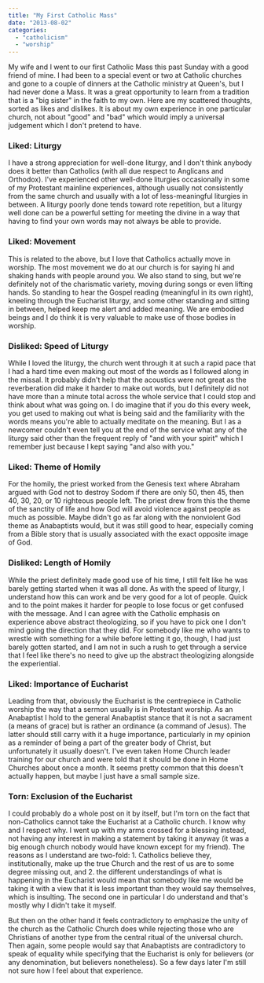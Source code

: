 ```yaml
---
title: "My First Catholic Mass"
date: "2013-08-02"
categories: 
  - "catholicism"
  - "worship"
---
```


My wife and I went to our first Catholic Mass this past Sunday with a good friend of mine. I had been to a special event or two at Catholic churches and gone to a couple of dinners at the Catholic ministry at Queen's, but I had never done a Mass. It was a great opportunity to learn from a tradition that is a "big sister" in the faith to my own. Here are my scattered thoughts, sorted as likes and dislikes. It is about my own experience in one particular church, not about "good" and "bad" which would imply a universal judgement which I don't pretend to have.

### Liked: Liturgy

I have a strong appreciation for well-done liturgy, and I don't think anybody does it better than Catholics (with all due respect to Anglicans and Orthodox). I've experienced other well-done liturgies occasionally in some of my Protestant mainline experiences, although usually not consistently from the same church and usually with a lot of less-meaningful liturgies in between. A liturgy poorly done tends toward rote repetition, but a liturgy well done can be a powerful setting for meeting the divine in a way that having to find your own words may not always be able to provide.

### <!--more-->Liked: Movement

This is related to the above, but I love that Catholics actually move in worship. The most movement we do at our church is for saying hi and shaking hands with people around you. We also stand to sing, but we're definitely not of the charismatic variety, moving during songs or even lifting hands. So standing to hear the Gospel reading (meaningful in its own right), kneeling through the Eucharist liturgy, and some other standing and sitting in between, helped keep me alert and added meaning. We are embodied beings and I do think it is very valuable to make use of those bodies in worship.

### Disliked: Speed of Liturgy

While I loved the liturgy, the church went through it at such a rapid pace that I had a hard time even making out most of the words as I followed along in the missal. It probably didn't help that the acoustics were not great as the reverberation did make it harder to make out words, but I definitely did not have more than a minute total across the whole service that I could stop and think about what was going on. I do imagine that if you do this every week, you get used to making out what is being said and the familiarity with the words means you're able to actually meditate on the meaning. But I as a newcomer couldn't even tell you at the end of the service what any of the liturgy said other than the frequent reply of "and with your spirit" which I remember just because I kept saying "and also with you."

### Liked: Theme of Homily

For the homily, the priest worked from the Genesis text where Abraham argued with God not to destroy Sodom if there are only 50, then 45, then 40, 30, 20, or 10 righteous people left. The priest drew from this the theme of the sanctity of life and how God will avoid violence against people as much as possible. Maybe didn't go as far along with the nonviolent God theme as Anabaptists would, but it was still good to hear, especially coming from a Bible story that is usually associated with the exact opposite image of God.

### Disliked: Length of Homily

While the priest definitely made good use of his time, I still felt like he was barely getting started when it was all done. As with the speed of liturgy, I understand how this can work and be very good for a lot of people. Quick and to the point makes it harder for people to lose focus or get confused with the message. And I can agree with the Catholic emphasis on experience above abstract theologizing, so if you have to pick one I don't mind going the direction that they did. For somebody like me who wants to wrestle with something for a while before letting it go, though, I had just barely gotten started, and I am not in such a rush to get through a service that I feel like there's no need to give up the abstract theologizing alongside the experiential.

### Liked: Importance of Eucharist

Leading from that, obviously the Eucharist is the centrepiece in Catholic worship the way that a sermon usually is in Protestant worship. As an Anabaptist I hold to the general Anabaptist stance that it is not a sacrament (a means of grace) but is rather an ordinance (a command of Jesus). The latter should still carry with it a huge importance, particularly in my opinion as a reminder of being a part of the greater body of Christ, but unfortunately it usually doesn't. I've even taken Home Church leader training for our church and were told that it should be done in Home Churches about once a month. It seems pretty common that this doesn't actually happen, but maybe I just have a small sample size.

### Torn: Exclusion of the Eucharist

I could probably do a whole post on it by itself, but I'm torn on the fact that non-Catholics cannot take the Eucharist at a Catholic church. I know why and I respect why. I went up with my arms crossed for a blessing instead, not having any interest in making a statement by taking it anyway (it was a big enough church nobody would have known except for my friend). The reasons as I understand are two-fold: 1. Catholics believe they, institutionally, make up the true Church and the rest of us are to some degree missing out, and 2. the different understandings of what is happening in the Eucharist would mean that somebody like me would be taking it with a view that it is less important than they would say themselves, which is insulting. The second one in particular I do understand and that's mostly why I didn't take it myself.

But then on the other hand it feels contradictory to emphasize the unity of the church as the Catholic Church does while rejecting those who are Christians of another type from the central ritual of the universal church. Then again, some people would say that Anabaptists are contradictory to speak of equality while specifying that the Eucharist is only for believers (or any denomination, but believers nonetheless). So a few days later I'm still not sure how I feel about that experience.
